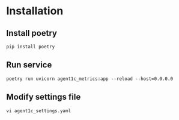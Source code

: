 # Installation

## Install poetry

```
pip install poetry
```

## Run service

```
poetry run uvicorn agent1c_metrics:app --reload --host=0.0.0.0
```

## Modify settings file

```
vi agent1c_settings.yaml
```